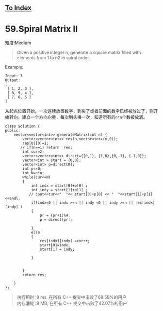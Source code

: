 [To Index](/index.md)
---
# 59.Spiral Matrix II
难度:Medium
>Given a positive integer n, generate a square matrix filled with elements from 1 to n2 in spiral order.

Example:

```
Input: 3
Output:
[
 [ 1, 2, 3 ],
 [ 8, 9, 4 ],
 [ 7, 6, 5 ]
]
```

从起点位置开始，一次连续放置数字，到头了或者前面的数字已经被放过了，则开始转向。建立一个方向向量，每次到头换一次，知道所有的`n*n`个数被放满。  

```
class Solution {
public:
    vector<vector<int>> generateMatrix(int n) {
        vector<vector<int>> res(n,vector<int>(n,0));
        res[0][0]=1;
       // if(n==1) return  res;
        int cur=2;
        vector<vector<int>> direct={{0,1}, {1,0},{0,-1}, {-1,0}};
        vector<int > start = {0,0};
        vector<int> p=direct[0];
        int pr=0;
        int N=n*n;
        while(cur<=N) 
        {
            int indx = start[0]+p[0] ;
            int indy = start[1]+p[1] ;
           // cout<<cur<<"  "<< start[0]+p[0] << "  "<<start[1]+p[1]<<endl;
            if(indx<0 || indx >=n || indy <0 || indy >=n || res[indx][indy] )
            {
                pr = (pr+1)%4;
                p = direct[pr];

            }
            else
            {
                res[indx][indy] =cur++;
                start[0]=indx;
                start[1] = indy;

            }


        }
        return res;
        
    }
};
```

> 执行用时 :8 ms, 在所有 C++ 提交中击败了68.59%的用户   
内存消耗 :9 MB, 在所有 C++ 提交中击败了42.07%的用户
